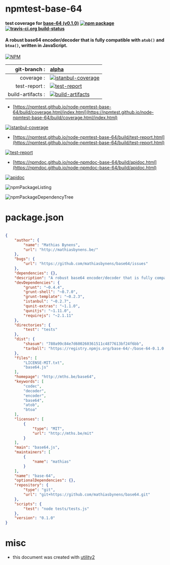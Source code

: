 # npmtest-base-64

#### test coverage for  [base-64 (v0.1.0)](http://mths.be/base64)  [![npm package](https://img.shields.io/npm/v/npmtest-base-64.svg?style=flat-square)](https://www.npmjs.org/package/npmtest-base-64) [![travis-ci.org build-status](https://api.travis-ci.org/npmtest/node-npmtest-base-64.svg)](https://travis-ci.org/npmtest/node-npmtest-base-64)

#### A robust base64 encoder/decoder that is fully compatible with `atob()` and `btoa()`, written in JavaScript.

[![NPM](https://nodei.co/npm/base-64.png?downloads=true&downloadRank=true&stars=true)](https://www.npmjs.com/package/base-64)

| git-branch : | [alpha](https://github.com/npmtest/node-npmtest-base-64/tree/alpha)|
|--:|:--|
| coverage : | [![istanbul-coverage](https://npmtest.github.io/node-npmtest-base-64/build/coverage.badge.svg)](https://npmtest.github.io/node-npmtest-base-64/build/coverage.html/index.html)|
| test-report : | [![test-report](https://npmtest.github.io/node-npmtest-base-64/build/test-report.badge.svg)](https://npmtest.github.io/node-npmtest-base-64/build/test-report.html)|
| build-artifacts : | [![build-artifacts](https://npmtest.github.io/node-npmtest-base-64/glyphicons_144_folder_open.png)](https://github.com/npmtest/node-npmtest-base-64/tree/gh-pages/build)|

- [https://npmtest.github.io/node-npmtest-base-64/build/coverage.html/index.html](https://npmtest.github.io/node-npmtest-base-64/build/coverage.html/index.html)

[![istanbul-coverage](https://npmtest.github.io/node-npmtest-base-64/build/screenCapture.buildCi.browser.%252Ftmp%252Fbuild%252Fcoverage.lib.html.png)](https://npmtest.github.io/node-npmtest-base-64/build/coverage.html/index.html)

- [https://npmtest.github.io/node-npmtest-base-64/build/test-report.html](https://npmtest.github.io/node-npmtest-base-64/build/test-report.html)

[![test-report](https://npmtest.github.io/node-npmtest-base-64/build/screenCapture.buildCi.browser.%252Ftmp%252Fbuild%252Ftest-report.html.png)](https://npmtest.github.io/node-npmtest-base-64/build/test-report.html)

- [https://npmdoc.github.io/node-npmdoc-base-64/build/apidoc.html](https://npmdoc.github.io/node-npmdoc-base-64/build/apidoc.html)

[![apidoc](https://npmdoc.github.io/node-npmdoc-base-64/build/screenCapture.buildCi.browser.%252Ftmp%252Fbuild%252Fapidoc.html.png)](https://npmdoc.github.io/node-npmdoc-base-64/build/apidoc.html)

![npmPackageListing](https://npmtest.github.io/node-npmtest-base-64/build/screenCapture.npmPackageListing.svg)

![npmPackageDependencyTree](https://npmtest.github.io/node-npmtest-base-64/build/screenCapture.npmPackageDependencyTree.svg)



# package.json

```json

{
    "author": {
        "name": "Mathias Bynens",
        "url": "http://mathiasbynens.be/"
    },
    "bugs": {
        "url": "https://github.com/mathiasbynens/base64/issues"
    },
    "dependencies": {},
    "description": "A robust base64 encoder/decoder that is fully compatible with 'atob()' and 'btoa()', written in JavaScript.",
    "devDependencies": {
        "grunt": "~0.4.4",
        "grunt-shell": "~0.7.0",
        "grunt-template": "~0.2.3",
        "istanbul": "~0.2.7",
        "qunit-extras": "~1.1.0",
        "qunitjs": "~1.11.0",
        "requirejs": "~2.1.11"
    },
    "directories": {
        "test": "tests"
    },
    "dist": {
        "shasum": "780a99c84e7d600260361511c4877613bf24f6bb",
        "tarball": "https://registry.npmjs.org/base-64/-/base-64-0.1.0.tgz"
    },
    "files": [
        "LICENSE-MIT.txt",
        "base64.js"
    ],
    "homepage": "http://mths.be/base64",
    "keywords": [
        "codec",
        "decoder",
        "encoder",
        "base64",
        "atob",
        "btoa"
    ],
    "licenses": [
        {
            "type": "MIT",
            "url": "http://mths.be/mit"
        }
    ],
    "main": "base64.js",
    "maintainers": [
        {
            "name": "mathias"
        }
    ],
    "name": "base-64",
    "optionalDependencies": {},
    "repository": {
        "type": "git",
        "url": "git+https://github.com/mathiasbynens/base64.git"
    },
    "scripts": {
        "test": "node tests/tests.js"
    },
    "version": "0.1.0"
}
```



# misc
- this document was created with [utility2](https://github.com/kaizhu256/node-utility2)

